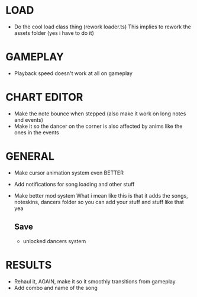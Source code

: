 # LOAD
- Do the cool load class thing (rework loader.ts)
    This implies to rework the assets folder (yes i have to do it)
# GAMEPLAY
- Playback speed doesn't work at all on gameplay

# CHART EDITOR
- Make the note bounce when stepped (also make it work on long notes and events)
- Make it so the dancer on the corner is also affected by anims like the ones in the events 

# GENERAL
- Make cursor animation system even BETTER
- Add notifications for song loading and other stuff
- Make better mod system
    What i mean like this is that it adds the songs, noteskins, dancers folder so you can add your stuff and stuff like that yea
    
    ## Save
    - unlocked dancers system

# RESULTS
- Rehaul it, AGAIN, make it so it smoothly transitions from gameplay
- Add combo and name of the song

<!-- # OPTIONS
Add something to the noteskins to signify which one is currently selected -->
